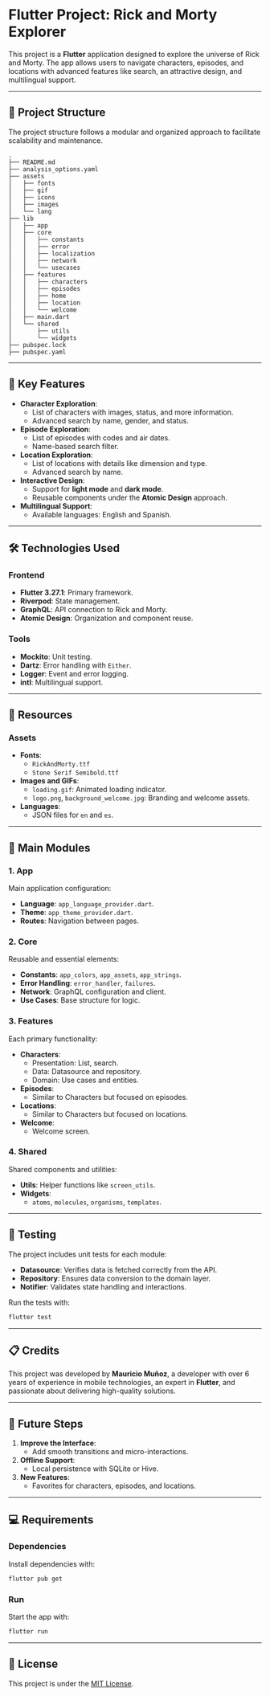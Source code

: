 
# Flutter Project: Rick and Morty Explorer

This project is a **Flutter** application designed to explore the universe of Rick and Morty. The app allows users to navigate characters, episodes, and locations with advanced features like search, an attractive design, and multilingual support.

---

## 📂 Project Structure

The project structure follows a modular and organized approach to facilitate scalability and maintenance.

```plaintext
.
├── README.md
├── analysis_options.yaml
├── assets
│   ├── fonts
│   ├── gif
│   ├── icons
│   ├── images
│   └── lang
├── lib
│   ├── app
│   ├── core
│   │   ├── constants
│   │   ├── error
│   │   ├── localization
│   │   ├── network
│   │   └── usecases
│   ├── features
│   │   ├── characters
│   │   ├── episodes
│   │   ├── home
│   │   ├── location
│   │   └── welcome
│   ├── main.dart
│   └── shared
│       ├── utils
│       └── widgets
├── pubspec.lock
├── pubspec.yaml
```

---

## 🚀 Key Features

- **Character Exploration**:
  - List of characters with images, status, and more information.
  - Advanced search by name, gender, and status.
- **Episode Exploration**:
  - List of episodes with codes and air dates.
  - Name-based search filter.
- **Location Exploration**:
  - List of locations with details like dimension and type.
  - Advanced search by name.
- **Interactive Design**:
  - Support for **light mode** and **dark mode**.
  - Reusable components under the **Atomic Design** approach.
- **Multilingual Support**:
  - Available languages: English and Spanish.

---

## 🛠️ Technologies Used

### **Frontend**
- **Flutter 3.27.1**: Primary framework.
- **Riverpod**: State management.
- **GraphQL**: API connection to Rick and Morty.
- **Atomic Design**: Organization and component reuse.

### **Tools**
- **Mockito**: Unit testing.
- **Dartz**: Error handling with `Either`.
- **Logger**: Event and error logging.
- **intl**: Multilingual support.

---

## 🎨 Resources

### **Assets**
- **Fonts**:
  - `RickAndMorty.ttf`
  - `Stone Serif Semibold.ttf`
- **Images and GIFs**:
  - `loading.gif`: Animated loading indicator.
  - `logo.png`, `background_welcome.jpg`: Branding and welcome assets.
- **Languages**:
  - JSON files for `en` and `es`.

---

## 📂 Main Modules

### **1. App**
Main application configuration:
- **Language**: `app_language_provider.dart`.
- **Theme**: `app_theme_provider.dart`.
- **Routes**: Navigation between pages.

### **2. Core**
Reusable and essential elements:
- **Constants**: `app_colors`, `app_assets`, `app_strings`.
- **Error Handling**: `error_handler`, `failures`.
- **Network**: GraphQL configuration and client.
- **Use Cases**: Base structure for logic.

### **3. Features**
Each primary functionality:
- **Characters**:
  - Presentation: List, search.
  - Data: Datasource and repository.
  - Domain: Use cases and entities.
- **Episodes**:
  - Similar to Characters but focused on episodes.
- **Locations**:
  - Similar to Characters but focused on locations.
- **Welcome**:
  - Welcome screen.

### **4. Shared**
Shared components and utilities:
- **Utils**: Helper functions like `screen_utils`.
- **Widgets**:
  - `atoms`, `molecules`, `organisms`, `templates`.

---

## 🧪 Testing

The project includes unit tests for each module:

- **Datasource**: Verifies data is fetched correctly from the API.
- **Repository**: Ensures data conversion to the domain layer.
- **Notifier**: Validates state handling and interactions.

Run the tests with:
```bash
flutter test
```

---

## 📋 Credits

This project was developed by **Mauricio Muñoz**, a developer with over 6 years of experience in mobile technologies, an expert in **Flutter**, and passionate about delivering high-quality solutions.

---

## 🔮 Future Steps

1. **Improve the Interface**:
   - Add smooth transitions and micro-interactions.
2. **Offline Support**:
   - Local persistence with SQLite or Hive.
3. **New Features**:
   - Favorites for characters, episodes, and locations.

---

## 💻 Requirements

### **Dependencies**
Install dependencies with:
```bash
flutter pub get
```

### **Run**
Start the app with:
```bash
flutter run
```

---

## 📜 License

This project is under the [MIT License](LICENSE).
